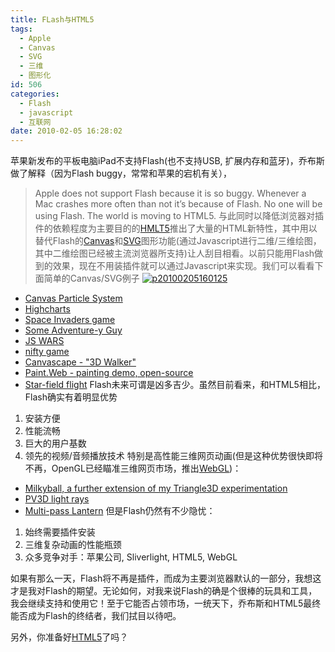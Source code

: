 ```yaml
---
title: FLash与HTML5
tags:
  - Apple
  - Canvas
  - SVG
  - 三维
  - 图形化
id: 506
categories:
  - Flash
  - javascript
  - 互联网
date: 2010-02-05 16:28:02
---
```


苹果新发布的平板电脑iPad不支持Flash(也不支持USB, 扩展内存和蓝牙)，乔布斯做了解释（因为Flash buggy，常常和苹果的宕机有关），
> Apple does not support Flash because it is so buggy. Whenever a Mac crashes more often than not it’s because of Flash. No one will be using Flash. The world is moving to HTML5.
与此同时以降低浏览器对插件的依赖程度为主要目的的[HMLT5](http://www.whatwg.org/specs/web-apps/current-work/multipage/)推出了大量的HTML新特性，其中用以替代Flash的[Canvas](https://developer.mozilla.org/en/Canvas_tutorial)和[SVG](https://developer.mozilla.org/en/SVG_In_HTML_Introduction)图形功能(通过Javascript进行二维/三维绘图，其中二维绘图已经被主流浏览器所支持)让人刮目相看。以前只能用Flash做到的效果，现在不用装插件就可以通过Javascript来实现。我们可以看看下面简单的Canvas/SVG例子
[![](http://www.zhaiduo.com/wp-content/uploads/2010/02/p20100205160125.jpg "p20100205160125")](http://www.zhaiduo.com/wp-content/uploads/2010/02/p20100205160125.jpg)

*   [Canvas Particle System](http://www.mrspeaker.net/dev/parcycle/)
*   [Highcharts](http://highcharts.com/)
*   [Space Invaders game](http://croczilla.com/bits_and_pieces/svg/samples/invaders/invaders.svg)
*   [Some Adventure-y Guy](http://www.mrspeaker.net/dev/platform/)
*   [JS WARS](http://29a.ch/jswars/)
*   [nifty game](http://www.paulbrunt.co.uk/2009/09/20/berts-breakdown/)
*   [Canvascape - "3D Walker"](http://www.benjoffe.com/code/demos/canvascape/)
*   [Paint.Web - painting              demo, open-source](http://code.google.com/p/paintweb)
*   [Star-field              flight](http://arapehlivanian.com/wp-content/uploads/2007/02/canvas.html)
Flash未来可谓是凶多吉少。虽然目前看来，和HTML5相比，Flash确实有着明显优势

1.  安装方便
2.  性能流畅
3.  巨大的用户基数
4.  领先的视频/音频播放技术
特别是高性能三维网页动画(但是这种优势很快即将不再，OpenGL已经瞄准三维网页市场，推出[WebGL](http://www.khronos.org/webgl/))：

*   [Milkyball, a further extension of my Triangle3D experimentation](http://www.unitzeroone.com/blog/2010/01/20/pixelbender-raytracer-milkyball/)
*   [PV3D light rays](http://kode80.com/2009/11/19/pv3d-light-rays/)
*   [Multi-pass Lantern](http://www.derschmale.com/demo/away3d/multipassLantern/)
但是Flash仍然有不少隐忧：

1.  始终需要插件安装
2.  三维复杂动画的性能瓶颈
3.  众多竞争对手：苹果公司, Sliverlight, HTML5, WebGL

如果有那么一天，Flash将不再是插件，而成为主要浏览器默认的一部分，我想这才是我对Flash的期望。无论如何，对我来说Flash的确是个很棒的玩具和工具，我会继续支持和使用它！至于它能否占领市场，一统天下，乔布斯和HTML5最终能否成为Flash的终结者，我们拭目以待吧。

另外，你准备好[HTML5](http://www.alistapart.com/articles/get-ready-for-html-5/)了吗？